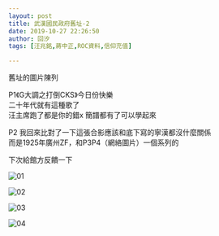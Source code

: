 ```yaml
---
layout: post
title: 武漢國民政府舊址-2
date: 2019-10-27 22:26:50
author: 回汐
tags: [汪兆銘,蔣中正,ROC資料,信仰充值]

---
```

舊址的圖片陳列

P1《G大調之打倒CKS》今日份快樂  
二十年代就有這種歌了  
汪主席跑了都是你的錯x 簡譜都有了可以學起來

P2 我回來比對了一下這張合影應該和底下寫的寧漢都沒什麼關係  
而是1925年廣州ZF，和P3P4（網絡圖片）一個系列的

下次給館方反饋一下


![01](https://i.imgur.com/CZxb571.jpg)

![02](https://i.imgur.com/Y1NcWCx.jpg)

![03](https://i.imgur.com/0v2QbnX.jpg)

![04](https://i.imgur.com/aWdT5nn.jpg)
